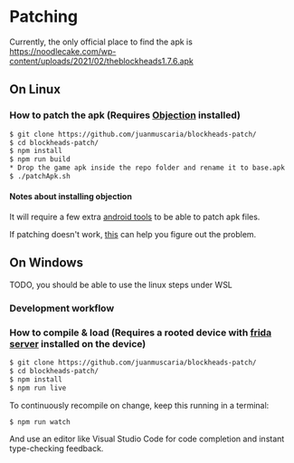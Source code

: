 # Patching
Currently, the only official place to find the apk is https://noodlecake.com/wp-content/uploads/2021/02/theblockheads1.7.6.apk
## On Linux
### How to patch the apk (Requires [Objection](https://github.com/sensepost/objection) installed)
```sh
$ git clone https://github.com/juanmuscaria/blockheads-patch/
$ cd blockheads-patch/
$ npm install
$ npm run build
* Drop the game apk inside the repo folder and rename it to base.apk
$ ./patchApk.sh
```
#### Notes about installing objection
It will require a few extra [android tools](https://github.com/sensepost/objection/wiki/Patching-Android-Applications#patching---dependencies) to be able to patch apk files.

If patching doesn't work, [this](https://github.com/sensepost/objection/wiki/Android-APK-Patching#debugging-failed-patches) can help you figure out the problem.

## On Windows
TODO, you should be able to use the linux steps under WSL

### Development workflow

### How to compile & load (Requires a rooted device with [frida server](https://frida.re/docs/android/) installed on the device)
```sh
$ git clone https://github.com/juanmuscaria/blockheads-patch/
$ cd blockheads-patch/
$ npm install
$ npm run live
```

To continuously recompile on change, keep this running in a terminal:

```sh
$ npm run watch
```

And use an editor like Visual Studio Code for code completion and instant
type-checking feedback.
